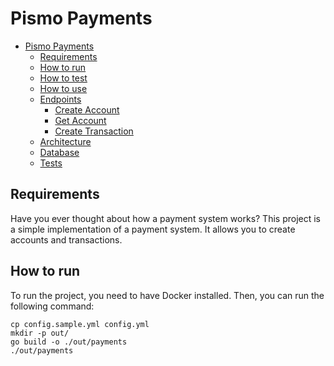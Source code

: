 # Pismo Payments

- [Pismo Payments](#pismo-payments)
  - [Requirements](#Requirements)
  - [How to run](#how-to-run)
  - [How to test](#how-to-test)
  - [How to use](#how-to-use)
  - [Endpoints](#endpoints)
    - [Create Account](#create-account)
    - [Get Account](#get-account)
    - [Create Transaction](#create-transaction)
  - [Architecture](#architecture)
  - [Database](#database)
  - [Tests](#tests)

## Requirements

Have you ever thought about how a payment system works? This project is a simple implementation of a payment system. It allows you to create accounts and transactions.

## How to run

To run the project, you need to have Docker installed. Then, you can run the following command:

```
cp config.sample.yml config.yml
mkdir -p out/
go build -o ./out/payments
./out/payments
```
